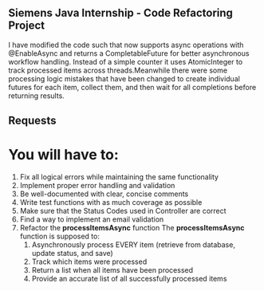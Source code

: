 ## Siemens Java Internship - Code Refactoring Project

I have modified the code such that now supports async operations with @EnableAsync and returns a CompletableFuture for better asynchronous workflow handling. Instead of a simple counter it uses AtomicInteger to track processed items across threads.Meanwhile there were some processing logic mistakes that have been changed to create individual futures for each item, collect them, and then wait for all completions before returning results. 

## Requests
# You will have to:
1. Fix all logical errors while maintaining the same functionality
2. Implement proper error handling and validation
3. Be well-documented with clear, concise comments
4. Write test functions with as much coverage as possible
5. Make sure that the Status Codes used in Controller are correct
6. Find a way to implement an email validation
7. Refactor the **processItemsAsync** function
    The **processItemsAsync** function is supposed to:
      1. Asynchronously process EVERY item (retrieve from database, update status, and save)
      2. Track which items were processed
      3. Return a list when all items have been processed
      4. Provide an accurate list of all successfully processed items


